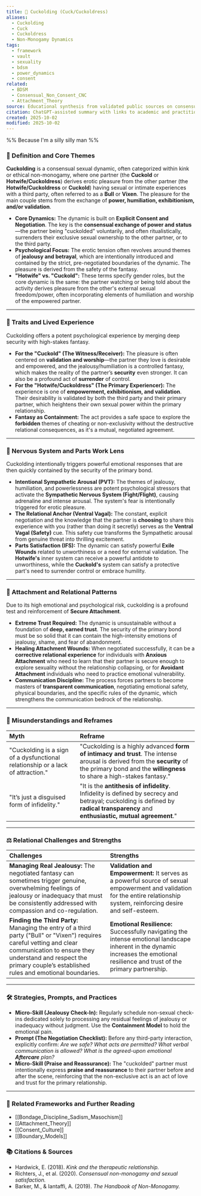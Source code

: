 ```yaml
---
title: 🔱 Cuckolding (Cuck/Cuckoldress)
aliases:
  - Cuckolding
  - Cuck
  - Cuckoldress
  - Non-Monogamy Dynamics
tags:
  - framework
  - vault
  - sexuality
  - bdsm
  - power_dynamics
  - consent
related:
  - BDSM
  - Consensual_Non_Consent_CNC
  - Attachment_Theory
source: Educational synthesis from validated public sources on consensual kink and sexuality
citation: ChatGPT-assisted summary with links to academic and practitioner materials
created: 2025-10-02
modified: 2025-10-02
---
```


<!-- @format -->

%% Because I'm a silly silly man %%

### 🧩 Definition and Core Themes

**Cuckolding** is a consensual sexual dynamic, often categorized within kink or ethical non-monogamy, where one partner (the **Cuckold** or **Hotwife/Cuckoldress**) derives erotic pleasure from the other partner (the **Hotwife/Cuckoldress** or **Cuckold**) having sexual or intimate experiences with a third party, often referred to as a **Bull** or **Vixen**. The pleasure for the main couple stems from the exchange of **power, humiliation, exhibitionism, and/or validation**.

- **Core Dynamics:** The dynamic is built on **Explicit Consent and Negotiation**. The key is the **consensual exchange of power and status**—the partner being "cuckolded" voluntarily, and often ritualistically, surrenders their exclusive sexual ownership to the other partner, or to the third party.
- **Psychological Focus:** The erotic tension often revolves around themes of **jealousy and betrayal**, which are intentionally introduced and contained by the strict, pre-negotiated boundaries of the dynamic. The pleasure is derived from the safety of the fantasy.
- **"Hotwife" vs. "Cuckold":** These terms specify gender roles, but the core dynamic is the same: the partner watching or being told about the activity derives pleasure from the other's external sexual freedom/power, often incorporating elements of humiliation and worship of the empowered partner.

---

### 🌿 Traits and Lived Experience

Cuckolding offers a potent psychological experience by merging deep security with high-stakes fantasy.

- **For the "Cuckold" (The Witness/Receiver):** The pleasure is often centered on **validation and worship**—the partner they love is desirable and empowered, and the jealousy/humiliation is a controlled fantasy, which makes the reality of the partner’s **security** even stronger. It can also be a profound act of **surrender** of control.
- **For the "Hotwife/Cuckoldress" (The Primary Experiencer):** The experience is one of **empowerment, exhibitionism, and validation**. Their desirability is validated by both the third party and their primary partner, which heightens their own sexual power within the primary relationship.
- **Fantasy as Containment:** The act provides a safe space to explore the **forbidden** themes of cheating or non-exclusivity without the destructive relational consequences, as it's a mutual, negotiated agreement.

---

### 🧠 Nervous System and Parts Work Lens

Cuckolding intentionally triggers powerful emotional responses that are then quickly contained by the security of the primary bond.

- **Intentional Sympathetic Arousal (PVT):** The themes of jealousy, humiliation, and powerlessness are potent psychological stressors that activate the **Sympathetic Nervous System (Fight/Flight)**, causing adrenaline and intense arousal. The system's fear is intentionally triggered for erotic pleasure.
- **The Relational Anchor (Ventral Vagal):** The constant, explicit negotiation and the knowledge that the partner is **choosing** to share this experience with you (rather than doing it secretly) serves as the **Ventral Vagal (Safety)** cue. This safety cue transforms the Sympathetic arousal from genuine threat into thrilling excitement.
- **Parts Satisfaction (IFS):** The dynamic can satisfy powerful **Exile Wounds** related to unworthiness or a need for external validation. The **Hotwife's** inner system can receive a powerful antidote to unworthiness, while the **Cuckold's** system can satisfy a protective part's need to surrender control or embrace humility.

---

### 💞 Attachment and Relational Patterns

Due to its high emotional and psychological risk, cuckolding is a profound test and reinforcement of **Secure Attachment**.

- **Extreme Trust Required:** The dynamic is unsustainable without a foundation of **deep, earned trust**. The security of the primary bond must be so solid that it can contain the high-intensity emotions of jealousy, shame, and fear of abandonment.
- **Healing Attachment Wounds:** When negotiated successfully, it can be a **corrective relational experience** for individuals with **Anxious Attachment** who need to learn that their partner is secure enough to explore sexuality without the relationship collapsing, or for **Avoidant Attachment** individuals who need to practice emotional vulnerability.
- **Communication Discipline:** The process forces partners to become masters of **transparent communication**, negotiating emotional safety, physical boundaries, and the specific rules of the dynamic, which strengthens the communication bedrock of the relationship.

---

### 🔄 Misunderstandings and Reframes

| Myth                                                                            | Reframe                                                                                                                                                                                            |
| :------------------------------------------------------------------------------ | :------------------------------------------------------------------------------------------------------------------------------------------------------------------------------------------------- |
| "Cuckolding is a sign of a dysfunctional relationship or a lack of attraction." | "Cuckolding is a highly advanced **form of intimacy and trust**. The intense arousal is derived from the **security** of the primary bond and the **willingness** to share a high-stakes fantasy." |
| "It’s just a disguised form of infidelity."                                     | "It is the **antithesis of infidelity**. Infidelity is defined by secrecy and betrayal; cuckolding is defined by **radical transparency** and **enthusiastic, mutual agreement**."                 |

---

### ⚖️ Relational Challenges and Strengths

| Challenges                                                                                                                                                                                                                                   | Strengths                                                                                                                                                                          |
| :------------------------------------------------------------------------------------------------------------------------------------------------------------------------------------------------------------------------------------------- | :--------------------------------------------------------------------------------------------------------------------------------------------------------------------------------- |
| **Managing Real Jealousy:** The negotiated fantasy can sometimes trigger genuine, overwhelming feelings of jealousy or inadequacy that must be consistently addressed with compassion and co-regulation.                                     | **Validation and Empowerment:** It serves as a powerful source of sexual empowerment and validation for the entire relationship system, reinforcing desire and self-esteem.        |
| **Finding the Third Party:** Managing the entry of a third party ("Bull" or "Vixen") requires careful vetting and clear communication to ensure they understand and respect the primary couple’s established rules and emotional boundaries. | **Emotional Resilience:** Successfully navigating the intense emotional landscape inherent in the dynamic increases the emotional resilience and trust of the primary partnership. |

---

### 🛠️ Strategies, Prompts, and Practices

- **Micro-Skill (Jealousy Check-In):** Regularly schedule non-sexual check-ins dedicated solely to processing any residual feelings of jealousy or inadequacy without judgment. Use the **Containment Model** to hold the emotional pain.
- **Prompt (The Negotiation Checklist):** Before any third-party interaction, explicitly confirm: _Are we safe? What acts are permitted? What verbal communication is allowed? What is the agreed-upon emotional **Aftercare** plan?_
- **Micro-Skill (Praise and Reassurance):** The "cuckolded" partner must intentionally express **praise and reassurance** to their partner before and after the scene, reinforcing that the non-exclusive act is an act of love and trust for the primary relationship.

---

### 🔗 Related Frameworks and Further Reading

- [[Bondage_Discipline_Sadism_Masochism]]
- [[Attachment_Theory]]
- [[Consent_Culture]]
- [[Boundary_Models]]

### 📚 Citations & Sources

- Hardwick, E. (2018). _Kink and the therapeutic relationship._
- Richters, J., et al. (2020). _Consensual non-monogamy and sexual satisfaction._
- Barker, M., & Iantaffi, A. (2019). _The Handbook of Non-Monogamy._
